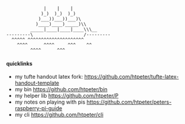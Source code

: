 ```
              |    |    |                 
             )_)  )_)  )_)              
            )___))___))___)\            
           )____)____)_____)\\
         _____|____|____|____\\\__
---------\                   /---------
  ^^^^^ ^^^^^^^^^^^^^^^^^^^^^
    ^^^^      ^^^^     ^^^    ^^
         ^^^^      ^^^
```

#### quicklinks

- my tufte handout latex fork: https://github.com/htpeter/tufte-latex-handout-template
- my bin https://github.com/htpeter/bin
- my helper lib https://github.com/htpeter/P
- my notes on playing with pis https://github.com/htpeter/peters-raspberry-pi-guide
- my cli https://github.com/htpeter/cli
